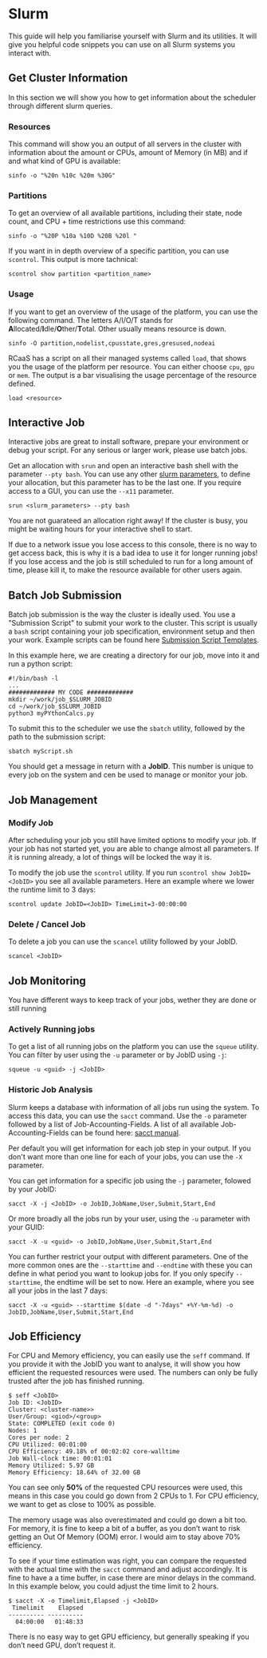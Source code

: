 # Slurm
This guide will help you familiarise yourself with Slurm and its utilities. It will give you helpful code snippets you can use on all Slurm systems you interact with.

## Get Cluster Information
In this section we will show you how to get information about the scheduler through different slurm queries. 

### Resources
This command will show you an output of all servers  in the cluster with information about the amount or CPUs, amount of Memory (in MB) and if and what kind of GPU is available: 

```
sinfo -o "%20n %10c %20m %30G"
```

### Partitions
To get an overview of all available partitions, including their state, node count, and CPU + time restrictions use this command:

```
sinfo -o "%20P %10a %10D %20B %20l "
```

If you want in in depth overview of a specific partition, you can use `scontrol`. This output is more tachnical:

```
scontrol show partition <partition_name>
```

### Usage
If you want to get an overview of the usage of the platform, you can use the following command. The letters A/I/O/T stands for **A**llocated/**I**dle/**O**ther/**T**otal. Other usually means resource is down.

```
sinfo -O partition,nodelist,cpusstate,gres,gresused,nodeai
```

RCaaS has a script on all their managed systems called `load`, that shows you the usage of the platform per resource. You can either choose `cpu`, `gpu` or `mem`. The output is a bar visualising the usage percentage of the resource defined. 

```
load <resource>
```

## Interactive Job
Interactive jobs are great to install software, prepare your environment or debug your script. For any serious or larger work, please use batch jobs.

Get an allocation with `srun` and open an interactive bash shell with the parameter `--pty bash`. You can use any other [slurm parameters](../references/slurm-parameters.md), to define your allocation, but this parameter has to be the last one. If you require access to a GUI, you can use the `--x11` parameter.

```
srun <slurm_parameters> --pty bash
```

You are not guarateed an allocation right away! If the cluster is busy, you might be waiting hours for your interactive shell to start.

If due to a network issue you lose access to this console, there is no way to get access back, this is why it is a bad idea to use it for longer running jobs! If you lose access and the job is still scheduled to run for a long amount of time, please kill it, to make the resource available for other users again.

## Batch Job Submission
Batch job submission is the way the cluster is ideally used. You use a "Submission Script" to submit your work to the cluster. This script is usually a `bash` script containing your job specification, environment setup and then your work. Example scripts can  be found here [Submission Script Templates](../references/submission-script-templates.md).

In this example here, we are creating a directory for our job, move into it and run a python  script:

```
#!/bin/bash -l
...
############# MY CODE ############# 
mkdir ~/work/job_$SLURM_JOBID
cd ~/work/job_$SLURM_JOBID
python3 myPYthonCalcs.py
```

To submit this to the scheduler we use the `sbatch` utility, followed by the path to the submission script:

```
sbatch myScript.sh
```

You should get a message in return with a **JobID**. This number is unique to every job on the system and cen be used to manage or monitor your job.

## Job Management
### Modify Job
After scheduling your job you still have limited options to modify your job.  If your job has not started yet, you are able to change almost all parameters. If it is running already, a lot of things will be locked the way it is.

To modify the job use the `scontrol` utility. If you run `scontrol show JobID=<JobID>` you see all available parameters. Here an example where we lower the runtime limit to 3 days:

```
scontrol update JobID=<JobID> TimeLimit=3-00:00:00
```

### Delete / Cancel Job
To delete a job you can use the `scancel` utility followed by your JobID.

```
scancel <JobID>
```

## Job Monitoring
You have different ways to keep track of your jobs, wether they are done or still running

### Actively Running jobs
To get a list of all running jobs on the platform you can use the `squeue` utility. You can filter by user using the `-u` parameter or by JobID using `-j`:

```
squeue -u <guid> -j <JobID>
```

### Historic Job Analysis
Slurm keeps a database with information of all jobs run using the system. To access this data, you can use the `sacct` command.  Use the `-o` parameter followed by a list of Job-Accounting-Fields. A list of all available Job-Accounting-Fields can be found here: [sacct manual](https://slurm.schedmd.com/sacct.html#SECTION_Job-Accounting-Fields).

Per default you will get information for each job step in your output. If you don't want more than one line for each of your jobs, you can use the `-X` parameter.

You can  get information for a specific job  using the `-j` parameter, folowed by your JobID:

```
sacct -X -j <JobID> -o JobID,JobName,User,Submit,Start,End
```

Or more broadly all the jobs run by your user, using the `-u` parameter with your GUID:

```
sacct -X -u <guid> -o JobID,JobName,User,Submit,Start,End
```

You can further restrict your output with different parameters. One of the more common ones are the `--starttime` and `--endtime` with these you can  define in what period you want to lookup jobs for. If you only specify `--starttime`, the endtime will  be set to now. Here an example, where you see all your jobs in the last 7 days:

```
sacct -X -u <guid> --starttime $(date -d "-7days" +%Y-%m-%d) -o JobID,JobName,User,Submit,Start,End
```

## Job Efficiency
For CPU and Memory efficiency, you can easily use the `seff` command. If you provide it with the JobID you want to analyse, it will show you how efficient the requested resources were used. The numbers can only be fully trusted after the job has finished running.

```
$ seff <JobID>
Job ID: <JobID>
Cluster: <cluster-name>>
User/Group: <giod>/<group>
State: COMPLETED (exit code 0)
Nodes: 1
Cores per node: 2
CPU Utilized: 00:01:00
CPU Efficiency: 49.18% of 00:02:02 core-walltime
Job Wall-clock time: 00:01:01
Memory Utilized: 5.97 GB
Memory Efficiency: 18.64% of 32.00 GB
```

You can see only **50%** of the requested CPU resources were used, this means in this case you could go down from 2 CPUs to 1. For CPU efficiency, we want to get as close to 100% as possible.

The memory usage was also overestimated and could go down a bit too. For memory, it is fine to keep a bit of a buffer, as you don’t want to risk getting an Out Of Memory (OOM) error. I would aim to stay above 70% efficiency.

To see if your time estimation was right, you can compare the requested with the actual time with the `sacct` command and adjust accordingly. It is fine to have a a time buffer, in case there are minor delays in the command. In this example below, you could adjust the time limit to 2 hours.

```
$ sacct -X -o Timelimit,Elapsed -j <JobID>
 Timelimit    Elapsed
---------- ----------
  04:00:00   01:48:33
```

There is no easy way to get GPU efficiency, but generally speaking if you don’t need GPU, don’t request it.

